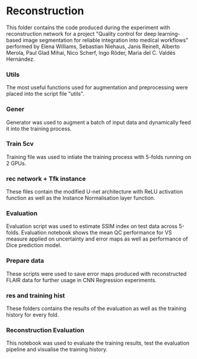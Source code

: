 # Reconstruction 

This folder contains the code produced during the experiment with reconstruction network for a project "Quality control for deep learning-based image segmentation for reliable integration into medical workflows" performed by Elena Williams, Sebastian Niehaus, Janis Reinelt, Alberto Merola, Paul Glad Mihai,  Nico Scherf, Ingo Röder, Maria del C. Valdés Hernández.


### Utils

The most useful functions used for augmentation and preprocessing were placed into the script file "utils".

### Gener 

Generator was used to augment a batch of input data and dynamically feed it into the training process.

### Train 5cv

Training file was used to intiate the training process with 5-folds running on 2 GPUs.

### rec network + Tfk instance

These files contain the modified U-net architecture with ReLU activation function as well as the Instance Normalisation layer function.

### Evaluation 

Evaluation script was used to estimate SSIM index on test data across 5-folds. Evaluation notebook shows the mean QC performance for VS measure applied on uncertainty and error maps as well as performance of Dice prediction model.

### Prepare data

These scripts were used to save error maps produced with reconstructed FLAIR data for further usage in CNN Regression experiments.

### res and training hist

These folders contains the results of the evaluation as well as the training history for every fold.

### Reconstruction Evaluation 

This notebook was used to evaluate the training results, test the evaluation pipeline and visualise the training history.